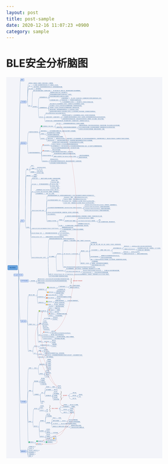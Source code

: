 ```yaml
---
layout: post
title: post-sample
date: 2020-12-16 11:07:23 +0900
category: sample
---
```

# BLE安全分析脑图
![alt text](/public/img/secure-1.png)
